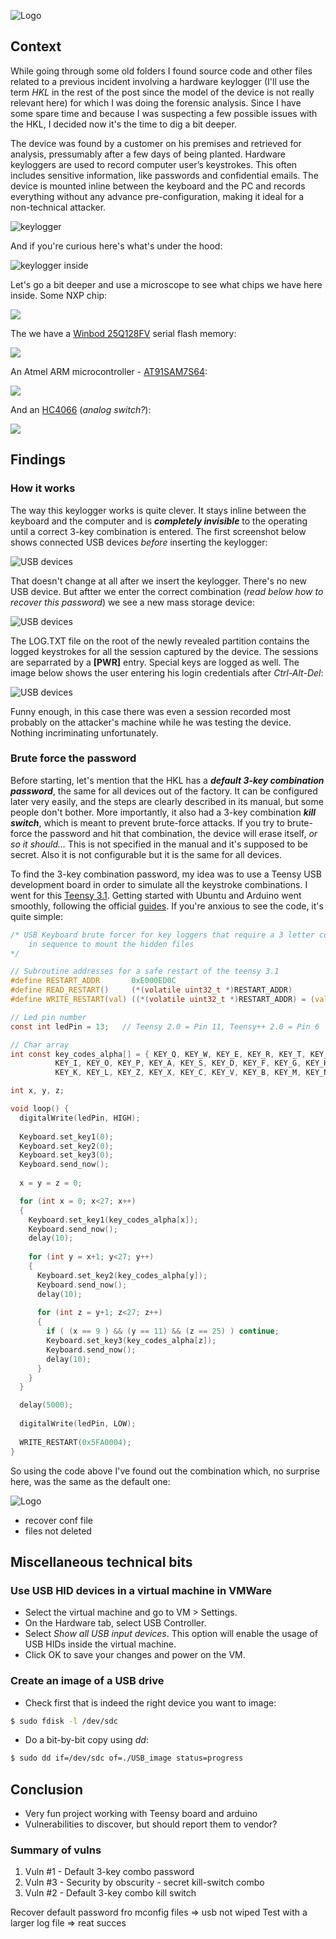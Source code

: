 ![Logo](/assets/images/hkl/logo.png)

## Context
While going through some old folders I found source code and 
other files related to a previous incident involving a hardware keylogger (I'll use the term _HKL_ in the rest of the post 
since the model of the device is not really relevant here) for which I was doing the forensic analysis. 
Since I have some spare time and because I was suspecting a few possible issues with the HKL, I decided now it's the time to 
dig a bit deeper.

The  device was found by a customer on his premises and retrieved for analysis, pressumably after a few days of being planted.
Hardware keyloggers are used to record computer user’s keystrokes. This often includes sensitive information, like passwords 
and confidential emails. The device is mounted inline between the keyboard and the PC and records everything 
without any advance pre-configuration, making it ideal for a non-technical attacker.

![keylogger](/assets/images/hkl/hkl-out.png)

And if you're curious here's what's under the hood:

![keylogger inside](/assets/images/hkl/hkl-in.jpg)

Let's go a bit deeper and use a microscope to see what chips we have here inside. Some NXP chip:

[![](/assets/images/hkl/hkl-in1-small.jpg)](/assets/images/hkl/hkl-in1.jpg)

The we have a [Winbod 25Q128FV](https://cdn.hackaday.io/files/7758331918272/W25Q128F.pdf) serial flash memory:

[![](/assets/images/hkl/hkl-in2-small.jpg)](/assets/images/hkl/hkl-in2.jpg)

An Atmel ARM microcontroller - [AT91SAM7S64](http://www.keil.com/dd/docs/datashts/atmel/at91sam7s64_ds.pdf):

[![](/assets/images/hkl/hkl-in3-small.jpg)](/assets/images/hkl/hkl-in3.jpg)

And an [HC4066](https://assets.nexperia.com/documents/data-sheet/74HC_HCT4066.pdf) (_analog switch?_):

[![](/assets/images/hkl/hkl-in4-small.jpg)](/assets/images/hkl/hkl-in4.jpg)

## Findings
### How it works
The way this keylogger works is quite clever. It stays inline between the keyboard and the computer and is **_completely
invisible_** to the operating until a correct 3-key combination is entered. The first screenshot below shows connected 
USB devices _before_ inserting the keylogger:

![USB devices](/assets/images/hkl/usb-devices-before.PNG)

That doesn't change at all after we insert the keylogger. There's no new USB device. But aftter we enter the correct 
combination (_read below how to recover this password_) we see a new mass storage device:

![USB devices](/assets/images/hkl/usb-devices-after-pw.PNG)

The LOG.TXT file on the root of the newly revealed partition contains the logged keystrokes for all the session captured 
by the device. The sessions are separrated by a **[PWR]** entry. Special keys are logged as well. The image below shows 
the user entering his login credentials after _Ctrl-Alt-Del_:

![USB devices](/assets/images/hkl/creds.png)

Funny enough, in this case there was even a session recorded most probably on the attacker's machine while he was testing 
the device. Nothing incriminating unfortunately.

### Brute force the password

Before starting, let's mention that the HKL has a **_default 3-key combination password_**, the same for all devices out of the factory.
It can be configured later very easily, and the steps are clearly described in its manual, but some people don't bother. 
More importantly, it also had a 3-key combination **_kill switch_**, which is meant to prevent brute-force attacks. 
If you try to brute-force the password and hit that combination, the device will erase itself, _or so it should..._
This is not specified in the manual and it's supposed to be secret. 
Also it is not configurable but it is the same for all devices.

To find the 3-key combination password, my idea was to use a Teensy USB development board in order to simulate all the keystroke combinations.
I went for this [Teensy 3.1](https://www.pjrc.com/store/teensy31.html). Getting started with Ubuntu and Arduino went smoothly,
following the official [guides](https://www.pjrc.com/teensy/tutorial.html). If you're anxious to see the code, it's quite simple:
```c
/* USB Keyboard brute forcer for key loggers that require a 3 letter combination
    in sequence to mount the hidden files
*/

// Subroutine addresses for a safe restart of the teensy 3.1
#define RESTART_ADDR       0xE000ED0C
#define READ_RESTART()     (*(volatile uint32_t *)RESTART_ADDR)
#define WRITE_RESTART(val) ((*(volatile uint32_t *)RESTART_ADDR) = (val))

// Led pin number
const int ledPin = 13;   // Teensy 2.0 = Pin 11, Teensy++ 2.0 = Pin 6

// Char array
int const key_codes_alpha[] = { KEY_Q, KEY_W, KEY_E, KEY_R, KEY_T, KEY_Y, KEY_U,
	      KEY_I, KEY_O, KEY_P, KEY_A, KEY_S, KEY_D, KEY_F, KEY_G, KEY_H, KEY_J, 
	      KEY_K, KEY_L, KEY_Z, KEY_X, KEY_C, KEY_V, KEY_B, KEY_M, KEY_N, KEY_1};

int x, y, z;

void loop() {
  digitalWrite(ledPin, HIGH);
  
  Keyboard.set_key1(0);
  Keyboard.set_key2(0);
  Keyboard.set_key3(0);
  Keyboard.send_now();
  
  x = y = z = 0;

  for (int x = 0; x<27; x++)
  {  
    Keyboard.set_key1(key_codes_alpha[x]);
    Keyboard.send_now();
    delay(10);
    
    for (int y = x+1; y<27; y++)
    {
      Keyboard.set_key2(key_codes_alpha[y]);
      Keyboard.send_now();
      delay(10);
      
      for (int z = y+1; z<27; z++)
      {
        if ( (x == 9 ) && (y == 11) && (z == 25) ) continue;
        Keyboard.set_key3(key_codes_alpha[z]);
        Keyboard.send_now();
        delay(10);   
      }
    }
  }

  delay(5000);
  
  digitalWrite(ledPin, LOW);
  
  WRITE_RESTART(0x5FA0004);
}
```

So using the code above I've found out the combination which, no surprise here, was the same as the default one:

![Logo](/assets/images/hkl/combo.png)


- recover conf file
- files not deleted 

## Miscellaneous technical bits

### Use USB HID devices in a virtual machine in VMWare
* Select the virtual machine and go to VM > Settings.
* On the Hardware tab, select USB Controller.
* Select _Show all USB input devices_. This option will enable the usage of USB HIDs inside the virtual machine.
* Click OK to save your changes and power on the VM.

### Create an image of a USB drive
* Check first that is indeed the right device you want to image:
```bash
$ sudo fdisk -l /dev/sdc
```
* Do a bit-by-bit copy using _dd_:
```bash
$ sudo dd if=/dev/sdc of=./USB_image status=progress
```

## Conclusion
- Very fun project working with Teensy board and arduino
- Vulnerabilities to discover, but should report them to vendor?

### Summary of vulns
1. Vuln #1 - Default 3-key combo password
2. Vuln #3 - Security by obscurity - secret kill-switch combo
3. Vuln #2 - Default 3-key combo kill switch


Recover default password fro mconfig files ⇒ usb not wiped
Test with a larger log file ⇒ reat succes
